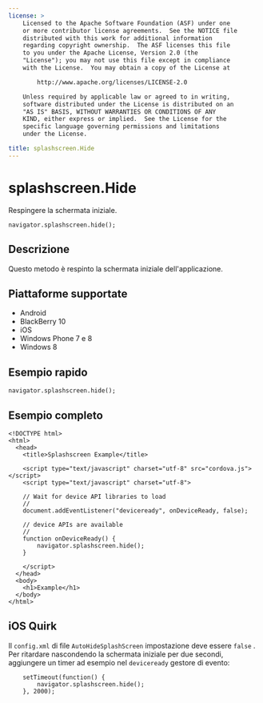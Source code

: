 ```yaml
---
license: >
    Licensed to the Apache Software Foundation (ASF) under one
    or more contributor license agreements.  See the NOTICE file
    distributed with this work for additional information
    regarding copyright ownership.  The ASF licenses this file
    to you under the Apache License, Version 2.0 (the
    "License"); you may not use this file except in compliance
    with the License.  You may obtain a copy of the License at

        http://www.apache.org/licenses/LICENSE-2.0

    Unless required by applicable law or agreed to in writing,
    software distributed under the License is distributed on an
    "AS IS" BASIS, WITHOUT WARRANTIES OR CONDITIONS OF ANY
    KIND, either express or implied.  See the License for the
    specific language governing permissions and limitations
    under the License.

title: splashscreen.Hide
---
```


# splashscreen.Hide

Respingere la schermata iniziale.

    navigator.splashscreen.hide();
    

## Descrizione

Questo metodo è respinto la schermata iniziale dell'applicazione.

## Piattaforme supportate

*   Android
*   BlackBerry 10
*   iOS
*   Windows Phone 7 e 8
*   Windows 8

## Esempio rapido

    navigator.splashscreen.hide();
    

## Esempio completo

    <!DOCTYPE html>
    <html>
      <head>
        <title>Splashscreen Example</title>
    
        <script type="text/javascript" charset="utf-8" src="cordova.js"></script>
        <script type="text/javascript" charset="utf-8">
    
        // Wait for device API libraries to load
        //
        document.addEventListener("deviceready", onDeviceReady, false);
    
        // device APIs are available
        //
        function onDeviceReady() {
            navigator.splashscreen.hide();
        }
    
        </script>
      </head>
      <body>
        <h1>Example</h1>
      </body>
    </html>
    

## iOS Quirk

Il `config.xml` di file `AutoHideSplashScreen` impostazione deve essere `false` . Per ritardare nascondendo la schermata iniziale per due secondi, aggiungere un timer ad esempio nel `deviceready` gestore di evento:

        setTimeout(function() {
            navigator.splashscreen.hide();
        }, 2000);